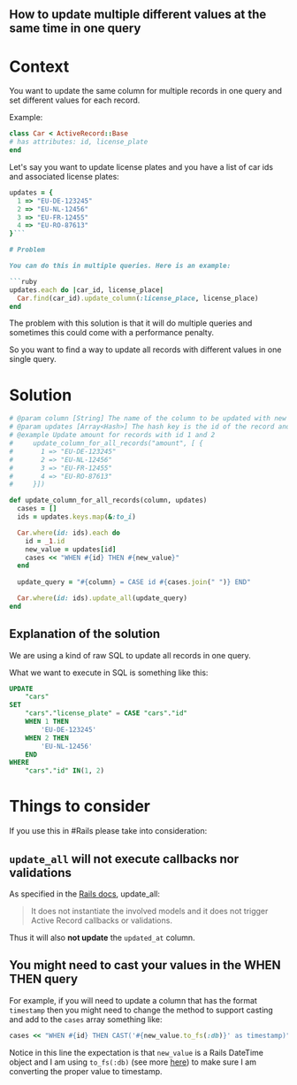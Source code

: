 ## How to update multiple different values at the same time in one query


# Context

You want to update the same column for multiple records in one query and set different values for each record.

Example:
```ruby
class Car < ActiveRecord::Base
# has attributes: id, license_plate
end
```

Let's say you want to update license plates and you have a list of car ids and associated license plates:

```ruby
updates = {
  1 => "EU-DE-123245"
  2 => "EU-NL-12456"
  3 => "EU-FR-12455"
  4 => "EU-RO-87613"
}```

# Problem

You can do this in multiple queries. Here is an example: 

```ruby
updates.each do |car_id, license_place|
  Car.find(car_id).update_column(:license_place, license_place)
end
```

The problem with this solution is that it will do multiple queries and sometimes this could come with a performance penalty.

So you want to find a way to update all records with different values in one single query.

# Solution

```ruby
# @param column [String] The name of the column to be updated with new values
# @param updates [Array<Hash>] The hash key is the id of the record and hash value is the new value to be set
# @example Update amount for records with id 1 and 2 
#     update_column_for_all_records("amount", [ {
#       1 => "EU-DE-123245"
#       2 => "EU-NL-12456"
#       3 => "EU-FR-12455"
#       4 => "EU-RO-87613"
#     }])

def update_column_for_all_records(column, updates)
  cases = []
  ids = updates.keys.map(&:to_i)

  Car.where(id: ids).each do 
    id = _1.id
    new_value = updates[id]
    cases << "WHEN #{id} THEN #{new_value}"
  end
  
  update_query = "#{column} = CASE id #{cases.join(" ")} END"

  Car.where(id: ids).update_all(update_query)
end
```

## Explanation of the solution

We are using a kind of raw SQL to update all records in one query.

What we want to execute in SQL is something like this:

```sql
UPDATE
	"cars"
SET
	"cars"."license_plate" = CASE "cars"."id"
	WHEN 1 THEN
		'EU-DE-123245'
	WHEN 2 THEN
		'EU-NL-12456'
	END
WHERE
	"cars"."id" IN(1, 2)
```
# Things to consider

If you use this in #Rails please take into consideration: 

## `update_all` will not execute callbacks nor validations
As specified in the [Rails docs](https://api.rubyonrails.org/classes/ActiveRecord/Relation.html#method-i-update_all), update_all: 

>  It does not instantiate the involved models and it does not trigger Active Record callbacks or validations. 

Thus it will also **not update** the `updated_at` column. 
  
## You might need to cast your values in the WHEN THEN query

For example, if you will need to update a column that has the format `timestamp` then you might need to change the method to support casting and add to the `cases` array something like: 

```ruby
cases << "WHEN #{id} THEN CAST('#{new_value.to_fs(:db)}' as timestamp)"
``` 

Notice in this line the expectation is that `new_value` is a Rails DateTime object and I am using `to_fs(:db)` (see more [here](https://api.rubyonrails.org/classes/DateTime.html#method-i-to_fs)) to make sure I am converting the proper value to timestamp. 